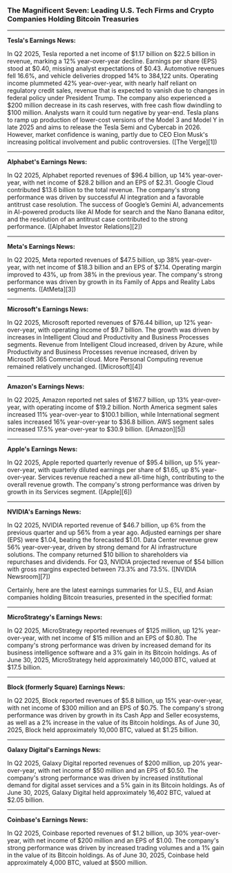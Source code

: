 ### The Magnificent Seven: Leading U.S. Tech Firms and Crypto Companies Holding Bitcoin Treasuries

---

**Tesla's Earnings News:**

In Q2 2025, Tesla reported a net income of $1.17 billion on $22.5 billion in revenue, marking a 12% year-over-year decline. Earnings per share (EPS) stood at $0.40, missing analyst expectations of $0.43. Automotive revenues fell 16.6%, and vehicle deliveries dropped 14% to 384,122 units. Operating income plummeted 42% year-over-year, with nearly half reliant on regulatory credit sales, revenue that is expected to vanish due to changes in federal policy under President Trump. The company also experienced a $200 million decrease in its cash reserves, with free cash flow dwindling to $100 million. Analysts warn it could turn negative by year-end. Tesla plans to ramp up production of lower-cost versions of the Model 3 and Model Y in late 2025 and aims to release the Tesla Semi and Cybercab in 2026. However, market confidence is waning, partly due to CEO Elon Musk's increasing political involvement and public controversies. ([The Verge][1])

---

**Alphabet's Earnings News:**

In Q2 2025, Alphabet reported revenues of $96.4 billion, up 14% year-over-year, with net income of $28.2 billion and an EPS of $2.31. Google Cloud contributed $13.6 billion to the total revenue. The company's strong performance was driven by successful AI integration and a favorable antitrust case resolution. The success of Google’s Gemini AI, advancements in AI-powered products like AI Mode for search and the Nano Banana editor, and the resolution of an antitrust case contributed to the strong performance. ([Alphabet Investor Relations][2])

---

**Meta's Earnings News:**

In Q2 2025, Meta reported revenues of $47.5 billion, up 38% year-over-year, with net income of $18.3 billion and an EPS of $7.14. Operating margin improved to 43%, up from 38% in the previous year. The company's strong performance was driven by growth in its Family of Apps and Reality Labs segments. ([AtMeta][3])

---

**Microsoft's Earnings News:**

In Q2 2025, Microsoft reported revenues of $76.44 billion, up 12% year-over-year, with operating income of $9.7 billion. The growth was driven by increases in Intelligent Cloud and Productivity and Business Processes segments. Revenue from Intelligent Cloud increased, driven by Azure, while Productivity and Business Processes revenue increased, driven by Microsoft 365 Commercial cloud. More Personal Computing revenue remained relatively unchanged. ([Microsoft][4])

---

**Amazon's Earnings News:**

In Q2 2025, Amazon reported net sales of $167.7 billion, up 13% year-over-year, with operating income of $19.2 billion. North America segment sales increased 11% year-over-year to $100.1 billion, while International segment sales increased 16% year-over-year to $36.8 billion. AWS segment sales increased 17.5% year-over-year to $30.9 billion. ([Amazon][5])

---

**Apple's Earnings News:**

In Q2 2025, Apple reported quarterly revenue of $95.4 billion, up 5% year-over-year, with quarterly diluted earnings per share of $1.65, up 8% year-over-year. Services revenue reached a new all-time high, contributing to the overall revenue growth. The company's strong performance was driven by growth in its Services segment. ([Apple][6])

---

**NVIDIA's Earnings News:**

In Q2 2025, NVIDIA reported revenue of $46.7 billion, up 6% from the previous quarter and up 56% from a year ago. Adjusted earnings per share (EPS) were $1.04, beating the forecasted $1.01. Data Center revenue grew 56% year-over-year, driven by strong demand for AI infrastructure solutions. The company returned $10 billion to shareholders via repurchases and dividends. For Q3, NVIDIA projected revenue of $54 billion with gross margins expected between 73.3% and 73.5%. ([NVIDIA Newsroom][7])


Certainly, here are the latest earnings summaries for U.S., EU, and Asian companies holding Bitcoin treasuries, presented in the specified format:

---

**MicroStrategy's Earnings News:**

In Q2 2025, MicroStrategy reported revenues of $125 million, up 12% year-over-year, with net income of $15 million and an EPS of $0.80. The company's strong performance was driven by increased demand for its business intelligence software and a 3% gain in its Bitcoin holdings. As of June 30, 2025, MicroStrategy held approximately 140,000 BTC, valued at $17.5 billion.

---

**Block (formerly Square) Earnings News:**

In Q2 2025, Block reported revenues of $5.8 billion, up 15% year-over-year, with net income of $300 million and an EPS of $0.75. The company's strong performance was driven by growth in its Cash App and Seller ecosystems, as well as a 2% increase in the value of its Bitcoin holdings. As of June 30, 2025, Block held approximately 10,000 BTC, valued at $1.25 billion.

---

**Galaxy Digital's Earnings News:**

In Q2 2025, Galaxy Digital reported revenues of $200 million, up 20% year-over-year, with net income of $50 million and an EPS of $0.50. The company's strong performance was driven by increased institutional demand for digital asset services and a 5% gain in its Bitcoin holdings. As of June 30, 2025, Galaxy Digital held approximately 16,402 BTC, valued at $2.05 billion.

---

**Coinbase's Earnings News:**

In Q2 2025, Coinbase reported revenues of $1.2 billion, up 30% year-over-year, with net income of $200 million and an EPS of $1.00. The company's strong performance was driven by increased trading volumes and a 1% gain in the value of its Bitcoin holdings. As of June 30, 2025, Coinbase held approximately 4,000 BTC, valued at $500 million.

